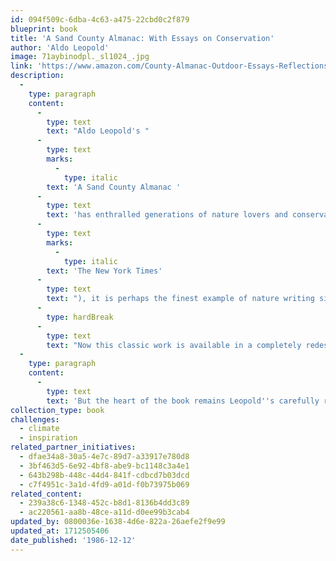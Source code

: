 ```yaml
---
id: 094f509c-6dba-4c63-a475-22cbd0c2f879
blueprint: book
title: 'A Sand County Almanac: With Essays on Conservation'
author: 'Aldo Leopold'
image: 71aybinodpl._sl1024_.jpg
link: 'https://www.amazon.com/County-Almanac-Outdoor-Essays-Reflections/dp/0345345053/ref=sr_1_1?adgrpid=1331509151015665&dib=eyJ2IjoiMSJ9.tIqeqFERp17Y22rL7ODCyBi70H7MplsBpg7xuYi8IxMQnTuB_OL627Ytd4BEuXZStaQf-zDbTWZzKVbB46UQVg.201X_Ip93qSJCPHBiqZT_27hSA7ga4rN1PhjdHCA1OE&dib_tag=se&hvadid=83219393874437&hvbmt=be&hvdev=c&hvlocphy=103662&hvnetw=o&hvqmt=e&hvtargid=kwd-83219677578478%3Aloc-190&hydadcr=3328_10810794&keywords=sand+county+almanac+with+essays+on+conservation+from+round+river&qid=1712505322&sr=8-1'
description:
  -
    type: paragraph
    content:
      -
        type: text
        text: "Aldo Leopold's "
      -
        type: text
        marks:
          -
            type: italic
        text: 'A Sand County Almanac '
      -
        type: text
        text: 'has enthralled generations of nature lovers and conservationists and is indeed revered by everyone seriously interested in protecting the natural world. Hailed for prose that is "full of beauty and vigor and bite" ('
      -
        type: text
        marks:
          -
            type: italic
        text: 'The New York Times'
      -
        type: text
        text: "), it is perhaps the finest example of nature writing since Thoreau's Walden. "
      -
        type: hardBreak
      -
        type: text
        text: "Now this classic work is available in a completely redesigned and lavishly illustrated gift edition, featuring over one hundred beautiful full-color pictures by Michael Sewell, one of the country's leading nature photographers. Sewell, whose work has graced the pages of Audubon and Sierra magazines, walked Leopold's property in Wisconsin and shot these photographs specifically for this edition, allowing readers to see Sand County as Leopold saw it. The resulting layout is spectacular. "
  -
    type: paragraph
    content:
      -
        type: text
        text: 'But the heart of the book remains Leopold''s carefully rendered observations of nature. Here we follow Leopold throughout the year, from January to December, as he walks about the rural Wisconsin landscape, watching a woodcock dance skyward in golden afternoon light, or spying a rough-legged hawk dropping like a feathered bomb on its prey. And perhaps most important are Leopold''s trenchant comments throughout the book on our abuse of the land and on what we must do to preserve this invaluable treasure. This edition also includes two of Leopold''s most eloquent essays on conservation, "The Land Ethic" and "Marshland Elegy." '
collection_type: book
challenges:
  - climate
  - inspiration
related_partner_initiatives:
  - dfae34a8-30a5-4e7c-89d7-a33917e780d8
  - 3bf463d5-6e92-4bf8-abe9-bc1148c3a4e1
  - 643b298b-448c-44d4-841f-cdbcd7b03dcd
  - c7f4951c-3a1d-4fd9-a01d-f0b73975b069
related_content:
  - 239a38c6-1348-452c-b8d1-8136b4dd3c89
  - ac220561-aa8b-48ce-a11d-d0ee99b3cab4
updated_by: 0800036e-1638-4d6e-822a-26aefe2f9e99
updated_at: 1712505406
date_published: '1986-12-12'
---
```

